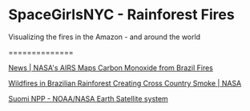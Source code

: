 # SpaceGirlsNYC - Rainforest Fires
Visualizing the fires in the Amazon - and around the world

==============

[News | NASA's AIRS Maps Carbon Monoxide from Brazil Fires](https://www.jpl.nasa.gov/news/news.php?feature=7486)

[Wildfires in Brazilian Rainforest Creating Cross Country Smoke | NASA](https://www.nasa.gov/image-feature/goddard/2019/wildfires-in-the-brazilian-rainforest-creating-cross-country-smoke)

[Suomi NPP - NOAA/NASA Earth Satellite system](https://www.nasa.gov/mission_pages/NPP/main/index.html)
